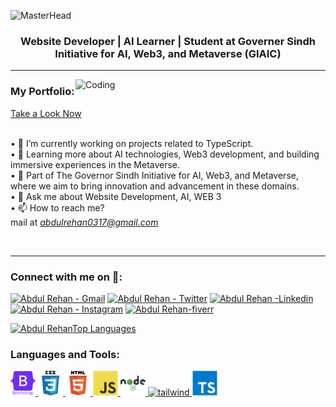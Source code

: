 ![MasterHead](https://cdn.dribbble.com/userupload/14319659/file/original-63a8f96991b2eb616441848e7037317b.gif)
<h3 align="center">Website Developer | AI Learner | Student at Governer Sindh Initiative for AI, Web3, and Metaverse (GIAIC)</h3>
<hr>
<img  align="right" alt="Coding" width="400" src="https://cdn.dribbble.com/users/1162077/screenshots/3848914/programmer.gif">



<h3 align="left">My Portfolio:</h3>
<a href="https://mr-creations-portfolio.netlify.app/" target="_blank" >Take a Look Now</a> <br><br>

• 🔭 I’m currently working on projects related to TypeScript.<br> 
• 🌱 Learning more about AI technologies, Web3 development, and building immersive experiences in the Metaverse.<br> 
• 💼 Part of The Governor Sindh Initiative for AI, Web3, and Metaverse, where we aim to bring innovation and advancement in these domains. <br> 
• 💬 Ask me about Website Development, AI, WEB 3 <br> 
• 📫 How to reach me?  <br>mail at *abdulrehan0317@gmail.com* <be> 

<br>
<hr>

<h3 align="left" > Connect with me on 🤝: </h3>

 <div align="left"  >
<div>   
    <a href="mailto:abdulrehan0317@gmail.com" target="_blank"><img src="https://img.shields.io/badge/-Email-0D1117?style=for-the-badge&logo=Gmail" alt="Abdul Rehan - Gmail"></a>
    <a href="https://twitter.com/mirza_rehan76/" target="_blank"><img src="https://img.shields.io/badge/Twitter-0D1117?style=for-the-badge&logo=twitter" alt="Abdul Rehan - Twitter"></a>
    <a href="https://www.linkedin.com/in/abdul-rehan-4b8686243/" target="_blank"><img src="https://img.shields.io/badge/Linkedin-0D1117?style=for-the-badge&logo=linkedin&logoColor=3881f5" alt="Abdul Rehan -Linkedin"></a><br>
    <a href="https://www.instagram.com/mr_creations76/" target="_blank"><img src="https://img.shields.io/badge/Instagram-0D1117?style=for-the-badge&logo=instagram" alt="Abdul Rehan - Instagram"></a>
    <a href="https://www.fiverr.com/mirza_rehan7" target="_blank"><img src="https://img.shields.io/badge/Fiverr-0D1117?style=for-the-badge&logo=fiverr" alt="Abdul Rehan-fiverr"></a>

</div>

</p>
<div align="left">
    <a href="#"><img alt="Abdul RehanTop Languages" src="https://github-readme-stats.vercel.app/api/top-langs/?username=rehanmirza76&langs_count=10&layout=compact&theme=react&hide_border=true&bg_color=0D1117&title_color=F0DB4F&icon_color=F0DB4F" height="150px" /></a>
</div>

<h3 align="left">Languages and Tools:</h3>
<p align="left"> <a href="https://getbootstrap.com" target="_blank" rel="noreferrer"> <img src="https://raw.githubusercontent.com/devicons/devicon/master/icons/bootstrap/bootstrap-plain-wordmark.svg" alt="bootstrap" width="40" height="40"/> </a> <a href="https://www.w3schools.com/css/" target="_blank" rel="noreferrer"> <img src="https://raw.githubusercontent.com/devicons/devicon/master/icons/css3/css3-original-wordmark.svg" alt="css3" width="40" height="40"/> </a> <a href="https://www.w3.org/html/" target="_blank" rel="noreferrer"> <img src="https://raw.githubusercontent.com/devicons/devicon/master/icons/html5/html5-original-wordmark.svg" alt="html5" width="40" height="40"/> </a> <a href="https://developer.mozilla.org/en-US/docs/Web/JavaScript" target="_blank" rel="noreferrer"> <img src="https://raw.githubusercontent.com/devicons/devicon/master/icons/javascript/javascript-original.svg" alt="javascript" width="40" height="40"/> </a> <a href="https://nodejs.org" target="_blank" rel="noreferrer"> <img src="https://raw.githubusercontent.com/devicons/devicon/master/icons/nodejs/nodejs-original-wordmark.svg" alt="nodejs" width="40" height="40"/> </a> <a href="https://tailwindcss.com/" target="_blank" rel="noreferrer"> <img src="https://www.vectorlogo.zone/logos/tailwindcss/tailwindcss-icon.svg" alt="tailwind" width="40" height="40"/> </a> <a href="https://www.typescriptlang.org/" target="_blank" rel="noreferrer"> <img src="https://raw.githubusercontent.com/devicons/devicon/master/icons/typescript/typescript-original.svg" alt="typescript" width="40" height="40"/> </a> </p>
<p>
